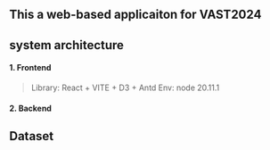 ## This a web-based applicaiton for VAST2024
## system architecture
#### 1. Frontend
> Library: React + VITE + D3 + Antd
> Env: node 20.11.1
#### 2. Backend

## Dataset
